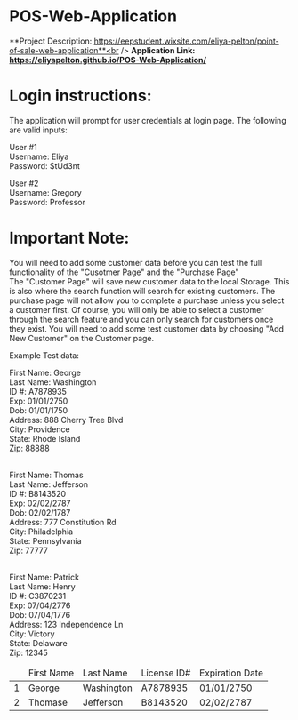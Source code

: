 # POS-Web-Application

**Project Description: https://eepstudent.wixsite.com/eliya-pelton/point-of-sale-web-application**<br />
**Application Link: https://eliyapelton.github.io/POS-Web-Application/**

# Login instructions:
The application will prompt for user credentials at login page. The following are valid inputs:

User #1<br />
Username: Eliya<br />
Password: $tUd3nt

User #2<br />
Username: Gregory<br />
Password: Professor

# Important Note:
You will need to add some customer data before you can test the full functionality of the "Cusotmer Page" and the "Purchase Page"<br />
The "Customer Page" will save new customer data to the local Storage. This is also where the search function will search for existing customers. The purchase page will not allow you to complete a purchase unless you select a customer first. Of course, you will only be able to select a customer through the search feature and you can only search for customers once they exist. You will need to add some test customer data by choosing "Add New Customer" on the Customer page.<br />

Example Test data:

<table>
  <thead>
    <tr>
      <td></td>
      <td>First Name</td>
      <td>Last Name</td>
      <td>License ID#</td>
      <td>Expiration Date</td>
    </tr>
  </thead>
  <tbody>
    <tr>
      <td>1</td>
      <td>George</td>
      <td>Washington</td>
      <td>A7878935</td>
      <td>01/01/2750</td>
    </tr>
    <tr>
      <td>2</td>
      <td>Thomase</td>
      <td>Jefferson</td>
      <td>B8143520</td>
      <td>02/02/2787</td>
    </tr>
  </tbody>

First Name: George<br />
Last Name: Washington<br />
ID #: A7878935<br />
Exp: 01/01/2750<br />
Dob: 01/01/1750<br />
Address: 888 Cherry Tree Blvd<br />
City: Providence<br />
State: Rhode Island<br />
Zip: 88888<br /><br />

First Name: Thomas<br />
Last Name: Jefferson<br />
ID #: B8143520<br />
Exp: 02/02/2787<br />
Dob: 02/02/1787<br />
Address: 777 Constitution Rd<br />
City: Philadelphia<br />
State: Pennsylvania<br />
Zip: 77777<br /><br />

First Name: Patrick<br />
Last Name: Henry<br />
ID #: C3870231<br />
Exp: 07/04/2776<br />
Dob: 07/04/1776<br />
Address: 123 Independence Ln<br />
City: Victory<br />
State: Delaware<br />
Zip: 12345
